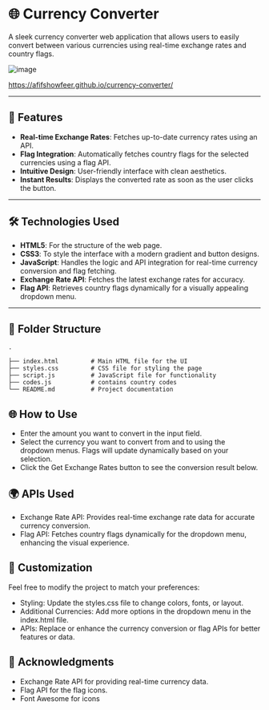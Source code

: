 # 🌐 Currency Converter

A sleek currency converter web application that allows users to easily convert between various currencies using real-time exchange rates and country flags.

![image](https://github.com/user-attachments/assets/9ce26636-dc50-40f5-ac8e-2ab4d7361141)


https://afifshowfeer.github.io/currency-converter/


---

## 🚀 Features

- **Real-time Exchange Rates**: Fetches up-to-date currency rates using an API.
- **Flag Integration**: Automatically fetches country flags for the selected currencies using a flag API.
- **Intuitive Design**: User-friendly interface with clean aesthetics.
- **Instant Results**: Displays the converted rate as soon as the user clicks the button.

---

## 🛠️ Technologies Used

- **HTML5**: For the structure of the web page.
- **CSS3**: To style the interface with a modern gradient and button designs.
- **JavaScript**: Handles the logic and API integration for real-time currency conversion and flag fetching.
- **Exchange Rate API**: Fetches the latest exchange rates for accuracy.
- **Flag API**: Retrieves country flags dynamically for a visually appealing dropdown menu.

---

## 📂 Folder Structure

```plaintext
.

├── index.html         # Main HTML file for the UI
├── styles.css         # CSS file for styling the page
├── script.js          # JavaScript file for functionality
├── codes.js           # contains country codes
└── README.md          # Project documentation
```

## 🌐 How to Use

- Enter the amount you want to convert in the input field.
- Select the currency you want to convert from and to using the dropdown menus. Flags will update dynamically based on your selection.
- Click the Get Exchange Rates button to see the conversion result below.


## 🌍 APIs Used
- Exchange Rate API: Provides real-time exchange rate data for accurate currency conversion.
- Flag API: Fetches country flags dynamically for the dropdown menu, enhancing the visual experience.


## 🎨 Customization

Feel free to modify the project to match your preferences:

- Styling: Update the styles.css file to change colors, fonts, or layout.
- Additional Currencies: Add more options in the dropdown menu in the index.html file.
- APIs: Replace or enhance the currency conversion or flag APIs for better features or data.

## 🌟 Acknowledgments
- Exchange Rate API for providing real-time currency data.
- Flag API for the flag icons.
- Font Awesome for icons
